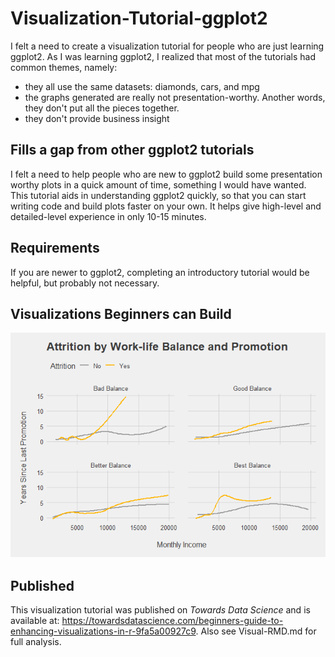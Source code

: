 # Visualization-Tutorial-ggplot2
I felt a need to create a visualization tutorial for people who are just learning ggplot2. As I was learning ggplot2, I realized that most of the tutorials had common themes, namely:
* they all use the same datasets: diamonds, cars, and mpg
* the graphs generated are really not presentation-worthy. Another words, they don't put all the pieces together.
* they don't provide business insight

## Fills a gap from other ggplot2 tutorials
I felt a need to help people who are new to ggplot2 build some presentation worthy plots in a quick amount of time, something I would have wanted. This tutorial aids in understanding ggplot2 quickly, so that you can start writing code and build plots faster on your own. It helps give high-level and detailed-level experience in only 10-15 minutes.

## Requirements
If you are newer to ggplot2, completing an introductory tutorial would be helpful, but probably not necessary. 

## Visualizations Beginners can Build

![Visual 2](https://github.com/jlbrosnahan/Visualization-Tutorial-ggplot2/blob/master/Visual-RMD_files/figure-html/unnamed-chunk-20-1.png)

## Published
This visualization tutorial was published on *Towards Data Science* and is available at: https://towardsdatascience.com/beginners-guide-to-enhancing-visualizations-in-r-9fa5a00927c9. Also see Visual-RMD.md for full analysis.
